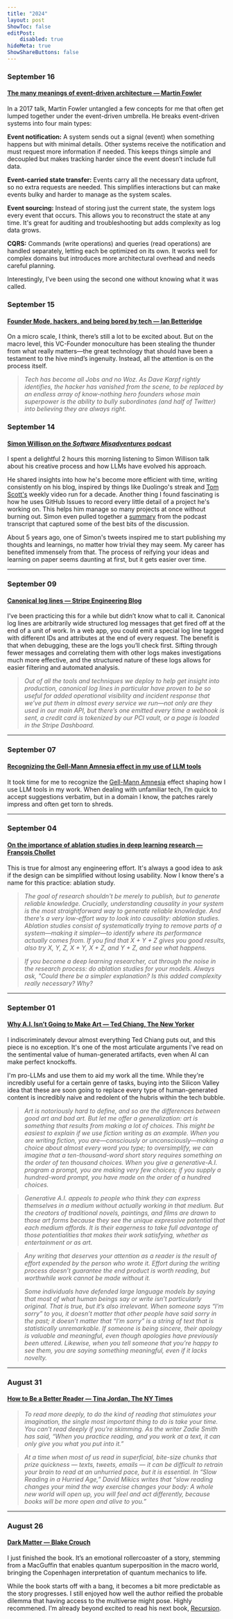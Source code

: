 ```yaml
---
title: "2024"
layout: post
ShowToc: false
editPost:
    disabled: true
hideMeta: true
ShowShareButtons: false
---
```


### September 16

#### [The many meanings of event-driven architecture — Martin Fowler][13]

In a 2017 talk, Martin Fowler untangled a few concepts for me that often get lumped together
under the event-driven umbrella. He breaks event-driven systems into four main types:

**Event notification:** A system sends out a signal (event) when something happens but with
minimal details. Other systems receive the notification and must request more information if
needed. This keeps things simple and decoupled but makes tracking harder since the event
doesn’t include full data.

**Event-carried state transfer:** Events carry all the necessary data upfront, so no extra
requests are needed. This simplifies interactions but can make events bulky and harder to
manage as the system scales.

**Event sourcing:** Instead of storing just the current state, the system logs every event
that occurs. This allows you to reconstruct the state at any time. It's great for auditing
and troubleshooting but adds complexity as log data grows.

**CQRS:** Commands (write operations) and queries (read operations) are handled separately,
letting each be optimized on its own. It works well for complex domains but introduces more
architectural overhead and needs careful planning.

Interestingly, I’ve been using the second one without knowing what it was called.

[13]: https://www.youtube.com/watch?v=STKCRSUsyP0

### September 15

#### [Founder Mode, hackers, and being bored by tech — Ian Betteridge][12]

On a micro scale, I think, there’s still a lot to be excited about. But on the macro level,
this VC-Founder monoculture has been stealing the thunder from what really matters—the great
technology that should have been a testament to the hive mind’s ingenuity. Instead, all the
attention is on the process itself.

> _Tech has become all Jobs and no Woz. As Dave Karpf rightly identifies, the hacker has
> vanished from the scene, to be replaced by an endless array of know-nothing hero founders
> whose main superpower is the ability to bully subordinates (and half of Twitter) into
> believing they are always right._

[12]: https://ianbetteridge.com/2024/09/14/founder-mode-hackers-and-being-bored-by-tech/

### September 14

#### [Simon Willison on the _Software Misadventures_ podcast][9]

I spent a delightful 2 hours this morning listening to Simon Willison talk about his
creative process and how LLMs have evolved his approach.

He shared insights into how he's become more efficient with time, writing consistently on
his blog, inspired by things like Duolingo's streak and [Tom Scott's][10] weekly video run
for a decade. Another thing I found fascinating is how he uses GitHub Issues to record every
little detail of a project he's working on. This helps him manage so many projects at once
without burning out. Simon even pulled together a [summary][11] from the podcast transcript
that captured some of the best bits of the discussion.

About 5 years ago, one of Simon's tweets inspired me to start publishing my thoughts and
learnings, no matter how trivial they may seem. My career has benefited immensely from that.
The process of reifying your ideas and learning on paper seems daunting at first, but it
gets easier over time.

---

[9]: https://www.youtube.com/watch?v=6U_Zk_PZ6Kg
[10]: https://www.youtube.com/@TomScottGo/videos
[11]: https://simonwillison.net/2024/Sep/10/software-misadventures/

### September 09

#### [Canonical log lines — Stripe Engineering Blog][8]

I’ve been practicing this for a while but didn’t know what to call it. Canonical log lines
are arbitrarily wide structured log messages that get fired off at the end of a unit of
work. In a web app, you could emit a special log line tagged with different IDs and
attributes at the end of every request. The benefit is that when debugging, these are the
logs you’ll check first. Sifting through fewer messages and correlating them with other logs
makes investigations much more effective, and the structured nature of these logs allows for
easier filtering and automated analysis.

> _Out of all the tools and techniques we deploy to help get insight into production,
> canonical log lines in particular have proven to be so useful for added operational
> visibility and incident response that we’ve put them in almost every service we run—not
> only are they used in our main API, but there’s one emitted every time a webhook is sent,
> a credit card is tokenized by our PCI vault, or a page is loaded in the Stripe Dashboard._

---

[8]: https://stripe.com/blog/canonical-log-lines

### September 07

#### [Recognizing the Gell-Mann Amnesia effect in my use of LLM tools][6]

It took time for me to recognize the [Gell-Mann Amnesia][7] effect shaping how I use LLM
tools in my work. When dealing with unfamiliar tech, I’m quick to accept suggestions
verbatim, but in a domain I know, the patches rarely impress and often get torn to shreds.

---

[6]: https://x.com/rednafi/status/1832414343952265432
[7]: https://en.wikipedia.org/wiki/Michael_Crichton#GellMannAmnesiaEffect

### September 04

#### [On the importance of ablation studies in deep learning research — François Chollet][5]

This is true for almost any engineering effort. It's always a good idea to ask if the design
can be simplified without losing usability. Now I know there's a name for this practice:
ablation study.

> _The goal of research shouldn't be merely to publish, but to generate reliable knowledge.
> Crucially, understanding causality in your system is the most straightforward way to
> generate reliable knowledge. And there's a very low-effort way to look into causality:
> ablation studies. Ablation studies consist of systematically trying to remove parts of a
> system—making it simpler—to identify where its performance actually comes from. If you
> find that X + Y + Z gives you good results, also try X, Y, Z, X + Y, X + Z, and Y + Z, and
> see what happens._

> _If you become a deep learning researcher, cut through the noise in the research process:
> do ablation studies for your models. Always ask, "Could there be a simpler explanation? Is
> this added complexity really necessary? Why?_

---

[5]: https://x.com/fchollet/status/1831029432653599226

### September 01

#### [Why A.I. Isn’t Going to Make Art — Ted Chiang, The New Yorker][4]

I indiscriminately devour almost everything Ted Chiang puts out, and this piece is no
exception. It's one of the most articulate arguments I've read on the sentimental value of
human-generated artifacts, even when AI can make perfect knockoffs.

I'm pro-LLMs and use them to aid my work all the time. While they're incredibly useful for a
certain genre of tasks, buying into the Silicon Valley idea that these are soon going to
replace every type of human-generated content is incredibly naive and redolent of the hubris
within the tech bubble.

> _Art is notoriously hard to define, and so are the differences between good art and bad
> art. But let me offer a generalization: art is something that results from making a lot of
> choices. This might be easiest to explain if we use fiction writing as an example. When
> you are writing fiction, you are—consciously or unconsciously—making a choice about almost
> every word you type; to oversimplify, we can imagine that a ten-thousand-word short story
> requires something on the order of ten thousand choices. When you give a generative-A.I.
> program a prompt, you are making very few choices; if you supply a hundred-word prompt,
> you have made on the order of a hundred choices._

> _Generative A.I. appeals to people who think they can express themselves in a medium
> without actually working in that medium. But the creators of traditional novels,
> paintings, and films are drawn to those art forms because they see the unique expressive
> potential that each medium affords. It is their eagerness to take full advantage of those
> potentialities that makes their work satisfying, whether as entertainment or as art._

> _Any writing that deserves your attention as a reader is the result of effort expended by
> the person who wrote it. Effort during the writing process doesn’t guarantee the end
> product is worth reading, but worthwhile work cannot be made without it._

> _Some individuals have defended large language models by saying that most of what human
> beings say or write isn’t particularly original. That is true, but it’s also irrelevant.
> When someone says “I’m sorry” to you, it doesn’t matter that other people have said sorry
> in the past; it doesn’t matter that “I’m sorry” is a string of text that is statistically
> unremarkable. If someone is being sincere, their apology is valuable and meaningful, even
> though apologies have previously been uttered. Likewise, when you tell someone that you’re
> happy to see them, you are saying something meaningful, even if it lacks novelty._

---

[4]: https://www.newyorker.com/culture/the-weekend-essay/why-ai-isnt-going-to-make-art

### August 31

#### [How to Be a Better Reader — Tina Jordan, The NY Times][3]

> _To read more deeply, to do the kind of reading that stimulates your imagination, the
> single most important thing to do is take your time. You can’t read deeply if you’re
> skimming. As the writer Zadie Smith has said, “When you practice reading, and you work at
> a text, it can only give you what you put into it.”_

> _At a time when most of us read in superficial, bite-size chunks that prize quickness —
> texts, tweets, emails — it can be difficult to retrain your brain to read at an unhurried
> pace, but it is essential. In “Slow Reading in a Hurried Age,” David Mikics writes that
> “slow reading changes your mind the way exercise changes your body: A whole new world will
> open up, you will feel and act differently, because books will be more open and alive to
> you.”_

---

[3]: https://www.nytimes.com/explain/2022/how-to-be-a-better-reader

### August 26

#### [Dark Matter — Blake Crouch][1]

I just finished the book. It’s an emotional rollercoaster of a story, stemming from a
MacGuffin that enables quantum superposition in the macro world, bringing the Copenhagen
interpretation of quantum mechanics to life.

While the book starts off with a bang, it becomes a bit more predictable as the story
progresses. I still enjoyed how well the author reified the probable dilemma that having
access to the multiverse might pose. Highly recommened. I’m already beyond excited to read
his next book, [Recursion][2].

[1]:
    https://www.goodreads.com/book/show/27833670-dark-matter?ac=1&from_search=true&qid=rTnd5yTPS5&rank=1
[2]: https://www.goodreads.com/book/show/42046112-recursion
